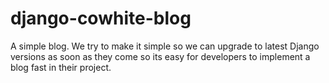 # django-cowhite-blog
A simple blog. We try to make it simple so we can upgrade to latest Django versions as soon as they come so its easy for developers to implement a blog fast in their project.
